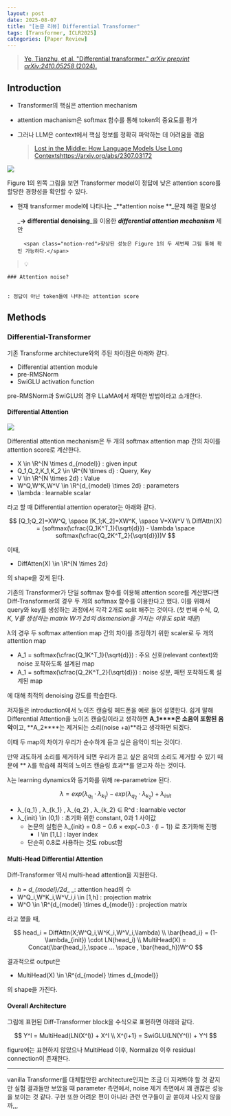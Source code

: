 ```yaml
---
layout: post
date: 2025-08-07
title: "[논문 리뷰] Differential Transformer"
tags: [Transformer, ICLR2025]
categories: [Paper Review]
---
```


> [Ye, Tianzhu, et al. "Differential transformer." ](https://arxiv.org/abs/2410.05258)[_arXiv preprint arXiv:2410.05258_](https://arxiv.org/abs/2410.05258)[ (2024).](https://arxiv.org/abs/2410.05258)



## Introduction

- Transformer의 핵심은 attention mechanism
- attention machanism은 softmax 함수를 통해 token의 중요도를 평가
- 그러나 LLM은 context에서 핵심 정보를 정확히 파악하는 데 어려움을 겪음

	> [Lost in the Middle: How Language Models Use Long Contextshttps://arxiv.org/abs/2307.03172](https://arxiv.org/abs/2307.03172)


![](https://prod-files-secure.s3.us-west-2.amazonaws.com/542b861c-36a8-4051-84e5-8804b6728dba/9083ea56-691a-4752-ae26-47f403431ac8/image.png?X-Amz-Algorithm=AWS4-HMAC-SHA256&X-Amz-Content-Sha256=UNSIGNED-PAYLOAD&X-Amz-Credential=ASIAZI2LB46666WKK3TE%2F20250814%2Fus-west-2%2Fs3%2Faws4_request&X-Amz-Date=20250814T190817Z&X-Amz-Expires=3600&X-Amz-Security-Token=IQoJb3JpZ2luX2VjEAIaCXVzLXdlc3QtMiJGMEQCIHZ5MJCEgUQFkdK%2FxKimjfKY6PAdzRAZ%2ByisU5jjIvQ4AiBSXXKXR9b9dejASn27Kv3%2BUn%2FKqizO%2BYzEIBAjwELsJyr%2FAwhLEAAaDDYzNzQyMzE4MzgwNSIMwmF%2BVfO%2FXooL0hGFKtwDMOfIT%2BbH5cEJgG0yl%2FNJ%2BebJnqVTJZ98IjvqVrPo14%2FdIbwSP84YXoMDjYGFoRQ0eJrdN6BNWEheb4mvwNyzfog86BJ8ZYIPd4eE6vHkXIh%2FhQMyknm1upr9iA7xjwIgg8NncDfm5UMCsx%2B4N32HDSXbWKDeY1dy6V1FrlguQHZqO5tFMH38oZRuy9JKPKLzewSh01RoREcEB9ZPvDw48h71PeKm2RjSjXOdliuczRpoSf%2FdHEVcKw%2FZiiETG5Eaqmlf6Ll8prP7gxYE4exZHwI7RMT4ppFMehm11%2B7D0jy8P9B6DruAYHoma3sxLlPye9dgTza4OiT%2BoccZNEz3oSPccaXgn73RCiiQqWBkHNmMMvSO7yuFdYvWk22f1BAD86essMcvY%2BWEDxY60kIFeT0tE0m4HoMzN8llRMnx77f1SygIFI3l5eTaQN41dzzBCIupPY7CGB7Dr7AyRMgdFRD0xh45Sjm3DzEVY5rrNPcLbnzr%2B4HtNj25naMGqQchVFPG0S6RlKL%2BxHWCIkOCXRzeMunojPWxvwb%2Bimci1xAPTOvLMd%2F8m0N6hBs%2BQmHYmh9Jrv27eICjneHO8Y%2BVy7iiwL8PmQLa9xzv7HMkGTN7yqifieV2%2Bj81VwMwyM%2F4xAY6pgGL7V2ARLLUjuXhn%2B8cCB2Qu1xiorodguUX5Z4K6pz7sHNucYt%2BtmvhZ0UMhWXxvms8%2B%2BeXbUy2HNGW7HmXAa9Ldwmb9SQmf6P7C59B7pBUiI6yezsfJWCxhVfnvyDucy6%2FZIUlOAgoS7PinNfKgTd9JvmPeY40f5k4OyMz23cXpIXsqEOPXo9mH%2FOQ8mPoaRYdTitX5aPF6fOGwTReWQfHAyc0Gr%2Fn&X-Amz-Signature=437c509573aa1697fa0a0e8cf1d27599b6d81a741c4f19cb9af1c97b3d801917&X-Amz-SignedHeaders=host&x-amz-checksum-mode=ENABLED&x-id=GetObject)


Figure 1의 왼쪽 그림을 보면 Transformer model이 정답에 낮은 attention score를 할당한 경향성을 확인할 수 있다.

- 현재 transformer model에 나타나는 _**attention noise **_문제 해결 필요성

	_**→ differential denoising**_을 이용한 _**differential attention mechanism**_ 제안


		<span class="notion-red">향상된 성능은 Figure 1의 두 세번째 그림 통해 확인 가능하다.</span>


> 💡 


	### Attention noise?


	: 정답이 아닌 token들에 나타나는 attention score



## Methods



### Differential-Transformer


기존 Transforme architecture와의 주된 차이점은 아래와 같다.

- Differential attention module
- pre-RMSNorm
- SwiGLU activation function

pre-RMSNorm과 SwiGLU의 경우 LLaMA에서 채택한 방법이라고 소개한다.



#### Differential Attention


![](https://prod-files-secure.s3.us-west-2.amazonaws.com/542b861c-36a8-4051-84e5-8804b6728dba/116d70b2-1963-4810-9167-f4c7d8a06e8f/image.png?X-Amz-Algorithm=AWS4-HMAC-SHA256&X-Amz-Content-Sha256=UNSIGNED-PAYLOAD&X-Amz-Credential=ASIAZI2LB46666WKK3TE%2F20250814%2Fus-west-2%2Fs3%2Faws4_request&X-Amz-Date=20250814T190817Z&X-Amz-Expires=3600&X-Amz-Security-Token=IQoJb3JpZ2luX2VjEAIaCXVzLXdlc3QtMiJGMEQCIHZ5MJCEgUQFkdK%2FxKimjfKY6PAdzRAZ%2ByisU5jjIvQ4AiBSXXKXR9b9dejASn27Kv3%2BUn%2FKqizO%2BYzEIBAjwELsJyr%2FAwhLEAAaDDYzNzQyMzE4MzgwNSIMwmF%2BVfO%2FXooL0hGFKtwDMOfIT%2BbH5cEJgG0yl%2FNJ%2BebJnqVTJZ98IjvqVrPo14%2FdIbwSP84YXoMDjYGFoRQ0eJrdN6BNWEheb4mvwNyzfog86BJ8ZYIPd4eE6vHkXIh%2FhQMyknm1upr9iA7xjwIgg8NncDfm5UMCsx%2B4N32HDSXbWKDeY1dy6V1FrlguQHZqO5tFMH38oZRuy9JKPKLzewSh01RoREcEB9ZPvDw48h71PeKm2RjSjXOdliuczRpoSf%2FdHEVcKw%2FZiiETG5Eaqmlf6Ll8prP7gxYE4exZHwI7RMT4ppFMehm11%2B7D0jy8P9B6DruAYHoma3sxLlPye9dgTza4OiT%2BoccZNEz3oSPccaXgn73RCiiQqWBkHNmMMvSO7yuFdYvWk22f1BAD86essMcvY%2BWEDxY60kIFeT0tE0m4HoMzN8llRMnx77f1SygIFI3l5eTaQN41dzzBCIupPY7CGB7Dr7AyRMgdFRD0xh45Sjm3DzEVY5rrNPcLbnzr%2B4HtNj25naMGqQchVFPG0S6RlKL%2BxHWCIkOCXRzeMunojPWxvwb%2Bimci1xAPTOvLMd%2F8m0N6hBs%2BQmHYmh9Jrv27eICjneHO8Y%2BVy7iiwL8PmQLa9xzv7HMkGTN7yqifieV2%2Bj81VwMwyM%2F4xAY6pgGL7V2ARLLUjuXhn%2B8cCB2Qu1xiorodguUX5Z4K6pz7sHNucYt%2BtmvhZ0UMhWXxvms8%2B%2BeXbUy2HNGW7HmXAa9Ldwmb9SQmf6P7C59B7pBUiI6yezsfJWCxhVfnvyDucy6%2FZIUlOAgoS7PinNfKgTd9JvmPeY40f5k4OyMz23cXpIXsqEOPXo9mH%2FOQ8mPoaRYdTitX5aPF6fOGwTReWQfHAyc0Gr%2Fn&X-Amz-Signature=3eb0c18c9defb7d4f96e19c72698f4e9d314f42cef044b5df117df86cf4b429c&X-Amz-SignedHeaders=host&x-amz-checksum-mode=ENABLED&x-id=GetObject)


Differential attention mechanism은 두 개의 softmax attention map 간의 차이를 attention score로 계산한다.

- X \in \R^{N \times d\_{model}} : given input
- Q\_1,Q\_2,K\_1,K\_2 \in \R^{N \times d} : Query, Key
- V \in \R^{N \times 2d} : Value
- W^Q,W^K,W^V \in \R^{d\_{model} \times 2d} : parameters
- \lambda : learnable scalar

라고 할 때 Differential attention operator는 아래와 같다.


$$
[Q_1;Q_2]=XW^Q, \space [K_1;K_2]=XW^K, \space V=XW^V \\
DiffAttn(X) = (softmax(\cfrac{Q_1K^T_1}{\sqrt{d}}) - \lambda \space softmax(\cfrac{Q_2K^T_2}{\sqrt{d}}))V
$$


이때,

- DiffAtten(X) \in \R^{N \times 2d}

의 shape을 갖게 된다.


기존의 Transformer가 단일 softmax 함수를 이용해 attention score를 계산했다면 Diff-Transformer의 경우 두 개의 softmax 함수를 이용한다고 했다. 이를 위해서 query와 key를 생성하는 과정에서 각각 2개로 split 해주는 것이다. <span class="notion-red">(첫 번째 수식, </span><span class="notion-red">_Q, K, V를 생성하는 matrix W가 2d의 dismension을 가지는 이유도 split 때문_</span><span class="notion-red">)</span>


 λ의 경우 두 softmax attention map 간의 차이를 조정하기 위한 scaler로 두 개의 attention map

- A\_1 = softmax(\cfrac{Q\_1K^T\_1}{\sqrt{d}}) : 주요 신호(relevant context)와 noise 포착하도록 설계된 map
- A\_1 = softmax(\cfrac{Q\_2K^T\_2}{\sqrt{d}}) : noise 성분, 패턴 포착하도록 설계된 map 

에 대해 최적의 denoising 강도를 학습한다.


저자들은 introduction에서 노이즈 캔슬링 헤드폰을 예로 들어 설명한다. 쉽게 말해 Differential Attention을 노이즈 캔슬링이라고 생각하면 **A\_1****은 소음이 포함된 음악**이고, **A\_2****는 제거되는 소리(noise +a)**라고 생각하면 되겠다. 


이때 두 map의 차이가 우리가 순수하게 듣고 싶은 음악이 되는 것이다. 


만약 과도하게 소리를 제거하게 되면 우리가 듣고 싶은 음악의 소리도 제거할 수 있기 때문에 ** λ를 학습해 최적의 노이즈 캔슬링 효과**를 얻고자 하는 것이다.


λ는 learning dynamics와 동기화를 위해 re-parametrize 된다.


$$
\lambda = exp(\lambda_{q_1} \cdot \lambda_{k_1}) - exp(\lambda_{q_2} \cdot \lambda_{k_2}) + \lambda_{init}
$$

- λ\_{q\_1} , λ\_{k\_1} , λ\_{q\_2} , λ\_{k\_2} ∈ R^d : learnable vector
- λ\_{init} \in (0,1) : 초기화 위한 constant, 0과 1 사이값
	- 논문의 실험은 λ\_{init} = 0.8 − 0.6 × exp(−0.3 · (l − 1)) 로 초기화해 진행
		- l \in [1,L] : layer index
	- 단순히 0.8로 사용하는 것도 robust함


#### **Multi-Head Differential Attention**


Diff-Transformer 역시 multi-head attention을 지원한다.

- _h = d\_{model}/2d__ _: attention head의 수
- W^Q\_i,W^K\_i,W^V\_i,i \in [1,h] : projection matrix
- W^O \in \R^{d\_{model} \times d\_{model}} : projection matrix

라고 했을 때,


$$
head_i = DiffAttn(X;W^Q_i,W^K_i,W^V_i,\lambda) \\
\bar{head_i} = (1-\lambda_{init}) \cdot LN(head_i) \\
MultiHead(X) = Concat(\bar{head_i},\space ... \space , \bar{head_h})W^O
$$


결과적으로 output은

- MultiHead(X) \in \R^{d\_{model} \times d\_{model}}

의 shape을 가진다.



#### Overall Architecture


그림에 표현된 Diff-Transformer block을 수식으로 표현하면 아래와 같다.


$$
Y^l = MultiHead(LN(X^l)) + X^l \\
X^{l+1} = SwiGLU(LN(Y^l)) + Y^l
$$


figure에는 표현하지 않았으나 MultiHead 이후, Normalize 이후 residual connection이 존재한다.


---


vanilla Transformer를 대체할만한 architecture인지는 조금 더 지켜봐야 할 것 같지만 실험 결과들만 보았을 때 parameter 측면에서, noise 제거 측면에서 꽤 괜찮은 성능을 보이는 것 같다. 구현 또한 어려운 편이 아니라 관련 연구들이 곧 쏟아져 나오지 않을까,,,

